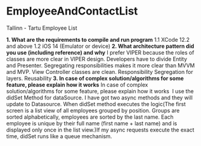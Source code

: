 # EmployeeAndContactList
Tallinn - Tartu Employee List

**1. What are the requirements to compile and run program**
  1.1 XCode 12.2 and above
  1.2 iOS 14 (Emulator or device)
**2. What architecture pattern did you use (including reference) and why**
  I prefer VIPER because the roles of classes are more clear in VIPER design. Developers have to divide Entity and Presenter. Segregating responsibilities makes it more clear than MVVM and MVP. 
  View Controller classes are clean. Responsibility Segregation for layers. Reusability
**3. In case of complex solution/algorithms for some feature, please explain how it works**
 In case of complex solution/algorithms for some feature, please explain how it works  I use the didSet Method for dataSource. I have got two async methods and they will update to Datasource. When didSet method executes the logic(The first screen is a list view of all employees grouped by position. Groups are sorted alphabetically, employees are sorted by the last name. Each employee is unique by their full name (first name + last name) and is displayed only once in the list view.)If my async requests execute the exact time, didSet runs like a queue mechanism.
